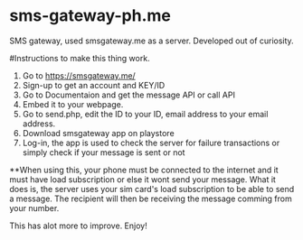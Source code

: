 # sms-gateway-ph.me
SMS gateway, used smsgateway.me as a server. 
Developed out of curiosity. 

#Instructions to make this thing work.

1. Go to https://smsgateway.me/
2. Sign-up to get an account and KEY/ID
3. Go to Documentaion and get the message API or call API
4. Embed it to your webpage.
5. Go to send.php, edit the ID to your ID, email address to your email address.
6. Download smsgateway app on playstore
7. Log-in, the app is used to check the server for failure transactions or simply check if your message is sent or not

**When using this, your phone must be connected to the internet and it must have load subscription or else it wont send your message. What it does is, the server uses your sim card's load subscription to be able to send a message. The recipient will then be receiving the message comming from your number. 

This has alot more to improve. Enjoy!

